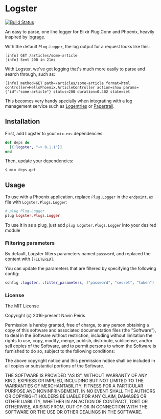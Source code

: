 # Logster

[![Build Status](https://travis-ci.org/navinpeiris/logster.svg?branch=master)](https://travis-ci.org/navinpeiris/logster)

An easy to parse, one line logger for Elixir Plug.Conn and Phoenix, heavily inspired by [lograge](https://github.com/roidrage/lograge).

With the default `Plug.Logger`, the log output for a request looks like this:
```
[info] GET /articles/some-article
[info] Sent 200 in 21ms
```

With Logster, we've got logging that's much more easily to parse and search through, such as:
```
[info] method=GET path=/articles/some-article format=html controller=HelloPhoenix.ArticleController action=show params={"id":"some-article"} status=200 duration=0.402 state=set
```

This becomes very handy specially when integrating with a log management service such as [Logentries](https://logentries.com/) or [Papertrail](https://papertrailapp.com/).

## Installation

First, add Logster to your `mix.exs` dependencies:

```elixir
def deps do
  [{:logster, "~> 0.1.1"}]
end
```

Then, update your dependencies:

```
$ mix deps.get
```

## Usage

To use with a Phoenix application, replace `Plug.Logger` in the `endpoint.ex` file with `Logster.Plugs.Logger`:

```elixir
# plug Plug.Logger
plug Logster.Plugs.Logger
```

To use it in as a plug, just add `plug Logster.Plugs.Logger` into your desired module

### Filtering parameters

By default, Logster filters parameters named `password`, and replaced the content with `[FILTERED]`.

You can update the parameters that are filtered by specifying the following config:

```elixir
config :logster, :filter_parameters, ["password", "secret", "token"]
```

### License

The MIT License

Copyright (c) 2016-present Navin Peiris

Permission is hereby granted, free of charge, to any person obtaining a copy
of this software and associated documentation files (the "Software"), to deal
in the Software without restriction, including without limitation the rights
to use, copy, modify, merge, publish, distribute, sublicense, and/or sell
copies of the Software, and to permit persons to whom the Software is
furnished to do so, subject to the following conditions:

The above copyright notice and this permission notice shall be included in
all copies or substantial portions of the Software.

THE SOFTWARE IS PROVIDED "AS IS", WITHOUT WARRANTY OF ANY KIND, EXPRESS OR
IMPLIED, INCLUDING BUT NOT LIMITED TO THE WARRANTIES OF MERCHANTABILITY,
FITNESS FOR A PARTICULAR PURPOSE AND NONINFRINGEMENT. IN NO EVENT SHALL THE
AUTHORS OR COPYRIGHT HOLDERS BE LIABLE FOR ANY CLAIM, DAMAGES OR OTHER
LIABILITY, WHETHER IN AN ACTION OF CONTRACT, TORT OR OTHERWISE, ARISING FROM,
OUT OF OR IN CONNECTION WITH THE SOFTWARE OR THE USE OR OTHER DEALINGS IN
THE SOFTWARE.
